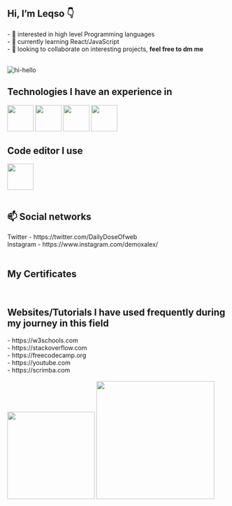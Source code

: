 <h2> Hi, I’m Leqso 👇</h2>
- 👀 interested in high level Programming languages <br>
- 🌱 currently learning React/JavaScript <br>
- 💞️ looking to collaborate on interesting projects, <b> feel free to dm me </b> <br><br>

![hi-hello](https://user-images.githubusercontent.com/68108917/170674086-56358049-3a22-4b5b-8ef1-aacae010fc6d.gif)

<b><h2>Technologies I have an experience in</h2></b>
<div class="flex-container">
<img src="https://w7.pngwing.com/pngs/201/90/png-transparent-logo-html-html5.png" width="60" height="60">
<img src="https://i.ibb.co/QYfBVgd/png-transparent-logo-css-css3.png" width="60" height="60">
<img src="https://i.ibb.co/MCff4yS/Unofficial-Java-Script-logo-2-svg.png" width="60" height="60">
<img src="https://i.ibb.co/HrW0PJg/React.png" width="60" height="60">
<br>
<b><h2>Code editor I use</h2></b>
<div class="flex-container">
<img src="https://pngset.com/images/vscode-icons-horizontal-label-text-alphabet-word-transparent-png-2658501.png" width="60" height="60">
</div><br>
<h2>📫 Social networks</h2>
Twitter - https://twitter.com/DailyDoseOfweb <br>
Instagram - https://www.instagram.com/demoxalex/ <br>
<br>
<b><h2>My Certificates</h2></b>
<a target="_blank" href="https://www.coursera.org/account/accomplishments/verify/MX9K4MA872QW"<img src="https://i.ibb.co/tB2TXYt/image-2022-12-20-170009887.png" width="248"></a>
<br>
<b><h2>Websites/Tutorials I have used frequently during my journey in this field</h2></b>
- https://w3schools.com<br>
- https://stackoverflow.com<br>
- https://freecodecamp.org<br>
- https://youtube.com<br>
- https://scrimba.com<br><br>
<div>
<img src="https://66.media.tumblr.com/4bd8e6bdd5599a390cd7199a5f4d2cbd/977ca883a9c49235-a0/s1280x1920/da727bcc0d3d5590fd5c57be4a7fe59a977f4d32.gif" width="200">
<img src="https://i.ibb.co/F3zHg9h/Dangerous-Sociable-Galago-size-restricted.gif" width="270">
</div>
